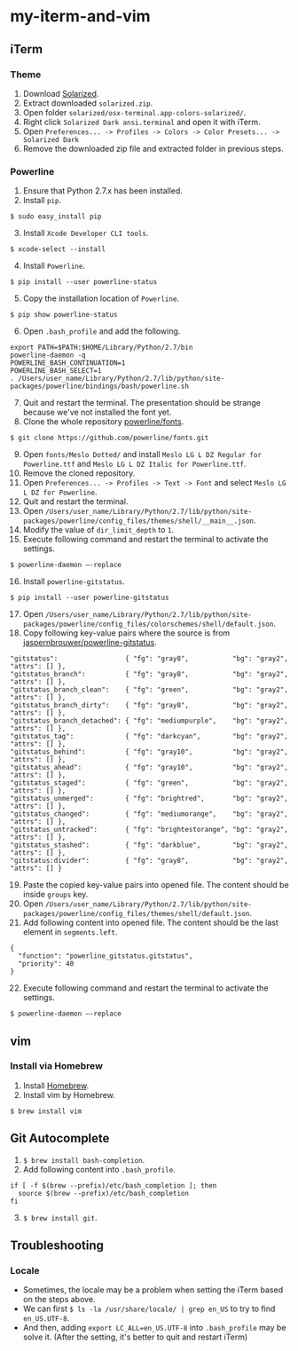 # my-iterm-and-vim

## iTerm

### Theme

1. Download [Solarized](https://ethanschoonover.com/solarized/).
2. Extract downloaded `solarized.zip`.
3. Open folder `solarized/osx-terminal.app-colors-solarized/`.
4. Right click `Solarized Dark ansi.terminal` and open it with iTerm.
5. Open `Preferences... -> Profiles -> Colors -> Color Presets... -> Solarized Dark`
6. Remove the downloaded zip file and extracted folder in previous steps.

### Powerline

1. Ensure that Python 2.7.x has been installed.
2. Install `pip`.

```
$ sudo easy_install pip
```

3. Install `Xcode Developer CLI tools`.

```
$ xcode-select --install
```

4. Install `Powerline`.

```
$ pip install --user powerline-status
```

5. Copy the installation location of `Powerline`.

```
$ pip show powerline-status
```

6. Open `.bash_profile` and add the following.

```
export PATH=$PATH:$HOME/Library/Python/2.7/bin
powerline-daemon -q
POWERLINE_BASH_CONTINUATION=1
POWERLINE_BASH_SELECT=1
. /Users/user_name/Library/Python/2.7/lib/python/site-packages/powerline/bindings/bash/powerline.sh
```

7. Quit and restart the terminal. The presentation should be strange because we've not installed the font yet.
8. Clone the whole repository [powerline/fonts](https://github.com/powerline/fonts).

```
$ git clone https://github.com/powerline/fonts.git
```

9. Open `fonts/Meslo Dotted/` and install `Meslo LG L DZ Regular for Powerline.ttf` and `Meslo LG L DZ Italic for Powerline.ttf`.
10. Remove the cloned repository.
11. Open `Preferences... -> Profiles -> Text -> Font` and select `Meslo LG L DZ for Powerline`.
12. Quit and restart the terminal.
13. Open `/Users/user_name/Library/Python/2.7/lib/python/site-packages/powerline/config_files/themes/shell/__main__.json`.
14. Modify the value of `dir_limit_depth` to `1`.
15. Execute following command and restart the terminal to activate the settings.

```
$ powerline-daemon —-replace
```

16. Install `powerline-gitstatus`.

```
$ pip install --user powerline-gitstatus
```

17. Open `/Users/user_name/Library/Python/2.7/lib/python/site-packages/powerline/config_files/colorschemes/shell/default.json`.
18. Copy following key-value pairs where the source is from [jaspernbrouwer/powerline-gitstatus](https://github.com/jaspernbrouwer/powerline-gitstatus#configuration).

```
"gitstatus":                 { "fg": "gray8",           "bg": "gray2", "attrs": [] },
"gitstatus_branch":          { "fg": "gray8",           "bg": "gray2", "attrs": [] },
"gitstatus_branch_clean":    { "fg": "green",           "bg": "gray2", "attrs": [] },
"gitstatus_branch_dirty":    { "fg": "gray8",           "bg": "gray2", "attrs": [] },
"gitstatus_branch_detached": { "fg": "mediumpurple",    "bg": "gray2", "attrs": [] },
"gitstatus_tag":             { "fg": "darkcyan",        "bg": "gray2", "attrs": [] },
"gitstatus_behind":          { "fg": "gray10",          "bg": "gray2", "attrs": [] },
"gitstatus_ahead":           { "fg": "gray10",          "bg": "gray2", "attrs": [] },
"gitstatus_staged":          { "fg": "green",           "bg": "gray2", "attrs": [] },
"gitstatus_unmerged":        { "fg": "brightred",       "bg": "gray2", "attrs": [] },
"gitstatus_changed":         { "fg": "mediumorange",    "bg": "gray2", "attrs": [] },
"gitstatus_untracked":       { "fg": "brightestorange", "bg": "gray2", "attrs": [] },
"gitstatus_stashed":         { "fg": "darkblue",        "bg": "gray2", "attrs": [] },
"gitstatus:divider":         { "fg": "gray8",           "bg": "gray2", "attrs": [] }
```

19. Paste the copied key-value pairs into opened file. The content should be inside `groups` key.
20. Open `/Users/user_name/Library/Python/2.7/lib/python/site-packages/powerline/config_files/themes/shell/default.json`.
21. Add following content into opened file. The content should be the last element in `segments.left`.

```
{
  "function": "powerline_gitstatus.gitstatus",
  "priority": 40
}
```

22. Execute following command and restart the terminal to activate the settings.

```
$ powerline-daemon —-replace
```

## vim

### Install via Homebrew

1. Install [Homebrew](https://brew.sh/index_ja).
2. Install vim by Homebrew.

```
$ brew install vim
```

## Git Autocomplete

1. `$ brew install bash-completion`.
2. Add following content into `.bash_profile`.

```
if [ -f $(brew --prefix)/etc/bash_completion ]; then
  source $(brew --prefix)/etc/bash_completion
fi
```

3. `$ brew install git`.

## Troubleshooting

### Locale

- Sometimes, the locale may be a problem when setting the iTerm based on the steps above.
- We can first `$ ls -la /usr/share/locale/ | grep en_US` to try to find `en_US.UTF-8`.
- And then, adding `export LC_ALL=en_US.UTF-8` into `.bash_profile` may be solve it. (After the setting, it's better to quit and restart iTerm)
